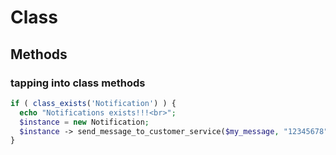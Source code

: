 # Class

## Methods

### tapping into class methods

```php
if ( class_exists('Notification') ) {
  echo "Notifications exists!!!<br>";
  $instance = new Notification;
  $instance -> send_message_to_customer_service($my_message, "12345678");
}
```
